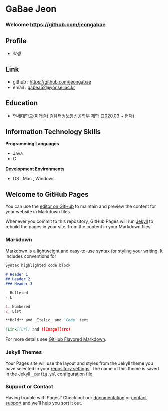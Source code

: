# GaBae Jeon

### Welcome https://github.com/jeongabae

## Profile
   - 학생
 
## Link
   - github     : https://github.com/jeongabae
   - email      : gabea52@yonsei.ac.kr
   
## Education
   - 연세대학교(미래캠) 컴퓨터정보통신공학부 재학 (2020.03 ~ 현재)


## Information Technology Skills

**Programming Languages**
  * Java
  * C
  
**Development Environments**
  * OS    : Mac , Windows

## Welcome to GitHub Pages

You can use the [editor on GitHub](https://github.com/jeongabae/gabae.github/edit/master/index.md) to maintain and preview the content for your website in Markdown files.

Whenever you commit to this repository, GitHub Pages will run [Jekyll](https://jekyllrb.com/) to rebuild the pages in your site, from the content in your Markdown files.

### Markdown

Markdown is a lightweight and easy-to-use syntax for styling your writing. It includes conventions for

```markdown
Syntax highlighted code block

# Header 1
## Header 2
### Header 3

- Bulleted
- L

1. Numbered
2. List

**Bold** and _Italic_ and `Code` text

[Link](url) and ![Image](src)
```

For more details see [GitHub Flavored Markdown](https://guides.github.com/features/mastering-markdown/).

### Jekyll Themes

Your Pages site will use the layout and styles from the Jekyll theme you have selected in your [repository settings](https://github.com/jeongabae/gabae.github/settings). The name of this theme is saved in the Jekyll `_config.yml` configuration file.

### Support or Contact

Having trouble with Pages? Check out our [documentation](https://help.github.com/categories/github-pages-basics/) or [contact support](https://github.com/contact) and we’ll help you sort it out.
